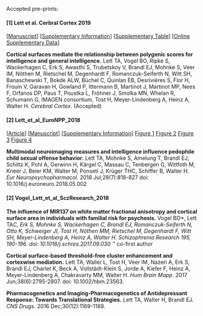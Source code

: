 Accepted pre-prints:

#### [1] Lett et al. Cerbral Cortex 2019
[[Manuscript](https://github.com/trislett/manuscripts/blob/master/Lett_et_al_Cerebral_Cortex_2019/MANUSCRIPT_one_file.pdf)] [[Supplementary Information](https://github.com/trislett/manuscripts/blob/master/Lett_et_al_Cerebral_Cortex_2019/Supplementary_Material.docx)] [[Supplementary Table](https://github.com/trislett/manuscripts/blob/master/Lett_et_al_Cerebral_Cortex_2019/Supplementary_Tables_PDF.pdf)] [[Online Supplementary Data](https://github.com/bobvogel/g-factor-mediation)]


**Cortical surfaces mediate the relationship between polygenic scores for intelligence and general intelligence.** Lett TA, Vogel BO, Ripke S, Wackerhagen C, Erk S, Awasthi S, Trubetskoy V, Brandl EJ, Mohnke S, Veer IM, Nöthen M, Rietschel M,  Degenhardt F, Romanczuk-Seiferth N, Witt SH, Banaschewski T, Bokde ALW, Büchel C, Quinlan EB, Desrivières S, Flor H, Frouin V, Garavan H, Gowland P, Ittermann B, Martinot J, Martinot MP, Nees F, Orfanos DP, Paus T, Poustka L, Fröhner J, Smolka MN, Whelan R, Schumann G, IMAGEN consortium, Tost H,  Meyer-Lindenberg A, Heinz A, Walter H. *Cerebral Cortex*.  (Accepted)

#### [2] Lett_et_al_EuroNPP_2018
[[Article](https://www.sciencedirect.com/science/article/abs/pii/S0924977X18301172?via%3Dihub)] [[Manuscript](https://github.com/trislett/manuscripts/blob/master/Lett_et_al_EuroNPP_2018/Manuscript.doc)]  [[Supplementary Information](https://github.com/trislett/manuscripts/blob/master/Lett_et_al_EuroNPP_2018/Supplemental_Material.docx)] [Figure 1](https://github.com/trislett/manuscripts/blob/master/Lett_et_al_EuroNPP_2018/Figure1.tif) [Figure 2](https://github.com/trislett/manuscripts/blob/master/Lett_et_al_EuroNPP_2018/Figure2.tif) [Figure 3](https://github.com/trislett/manuscripts/blob/master/Lett_et_al_EuroNPP_2018/Figure3.tif) [Figure 4](https://github.com/trislett/manuscripts/blob/master/Lett_et_al_EuroNPP_2018/Figure4.tif)


**Multimodal neuroimaging measures and intelligence influence pedophile child sexual offense behavior.** Lett TA, Mohnke S, Amelung T, Brandl EJ, Schiltz K, Pohl A, Gerwinn H, Kärgel C, Massau C, Tenbergen G, Wittfoth M, Kneer J, Beier KM, Walter M, Ponseti J, Krüger THC, Schiffer B, Walter H. *Eur Neuropsychopharmacol.* 2018 Jul;28(7):818-827 doi: 10.1016/j.euroneuro.2018.05.002




#### [2] Vogel_Lett_et_al_SczResearch_2018

**The influence of MIR137 on white matter fractional anisotropy and cortical surface area in individuals with familial risk for psychosis.** Vogel BO*, Lett TA*C, Erk S, Mohnke S, Wackerhagen C, Brandl EJ, Romanczuk-Seiferth N, Otto K, Schweiger JI, Tost H, Nöthen MM, Rietschel M, Degenhardt F, Witt SH, Meyer-Lindenberg A, Heinz A, Walter H.  *Schizophrenia Research* 195, 190-196. doi: 10.1016/j.schres.2017.09.030
'*' co-first author

**Cortical surface-based threshold-free cluster enhancement and cortexwise mediation.** Lett TA, Waller L, Tost H, Veer IM, Nazeri A, Erk S, Brandl EJ, Charlet K, Beck A, Vollstädt-Klein S, Jorde A, Kiefer F, Heinz A, Meyer-Lindenberg A, Chakravarty MM, Walter H. *Hum Brain Mapp.* 2017 Jun;38(6):2795-2807. doi: 10.1002/hbm.23563.

**Pharmacogenetics and Imaging-Pharmacogenetics of Antidepressant Response: Towards Translational Strategies.** Lett TA, Walter H, Brandl EJ. *CNS Drugs.* 2016 Dec;30(12):1169-1189.
